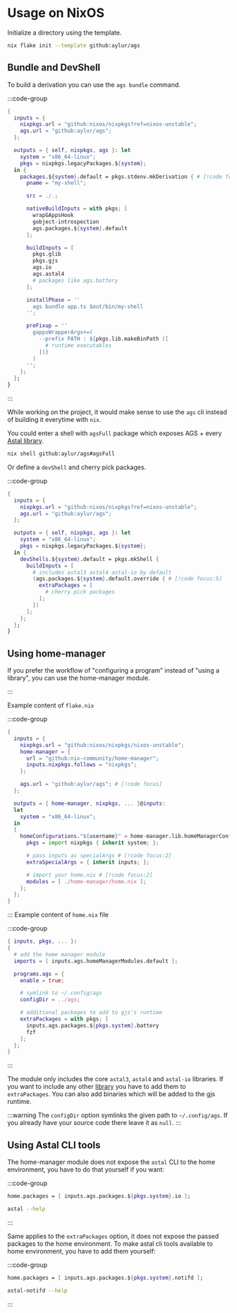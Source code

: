# Usage on NixOS

Initialize a directory using the template.

```sh
nix flake init --template github:aylur/ags
```

## Bundle and DevShell

To build a derivation you can use the `ags bundle` command.

:::code-group

```nix [<i class="devicon-nixos-plain"></i> flake.nix]
{
  inputs = {
    nixpkgs.url = "github:nixos/nixpkgs?ref=nixos-unstable";
    ags.url = "github:aylur/ags";
  };

  outputs = { self, nixpkgs, ags }: let
    system = "x86_64-linux";
    pkgs = nixpkgs.legacyPackages.${system};
  in {
    packages.${system}.default = pkgs.stdenv.mkDerivation { # [!code focus:29]
      pname = "my-shell";

      src = ./.;

      nativeBuildInputs = with pkgs; [
        wrapGAppsHook
        gobject-introspection
        ags.packages.${system}.default
      ];

      buildInputs = [
        pkgs.glib
        pkgs.gjs
        ags.io
        ags.astal4
        # packages like ags.battery
      ];

      installPhase = ''
        ags bundle app.ts $out/bin/my-shell
      '';

      preFixup = ''
        gappsWrapperArgs+=(
          --prefix PATH : ${pkgs.lib.makeBinPath ([
            # runtime executables
          ])}
        )
      '';
    };
  };
}
```

:::

While working on the project, it would make sense to use the `ags` cli
instead of building it everytime with `nix`.

You could enter a shell with `agsFull` package which
exposes AGS + every [Astal library](https://aylur.github.io/astal/guide/libraries/references#astal-libraries).

```sh
nix shell github:aylur/ags#agsFull
```

Or define a `devShell` and cherry pick packages.

:::code-group

```nix [<i class="devicon-nixos-plain"></i> flake.nix]
{
  inputs = {
    nixpkgs.url = "github:nixos/nixpkgs?ref=nixos-unstable";
    ags.url = "github:aylur/ags";
  };

  outputs = { self, nixpkgs, ags }: let
    system = "x86_64-linux";
    pkgs = nixpkgs.legacyPackages.${system};
  in {
    devShells.${system}.default = pkgs.mkShell {
      buildInputs = [
        # includes astal3 astal4 astal-io by default
        (ags.packages.${system}.default.override { # [!code focus:5]
          extraPackages = [
            # cherry pick packages
          ];
        })
      ];
    };
  };
}
```

## Using home-manager

If you prefer the workflow of "configuring a program"
instead of "using a library", you can use the home-manager module.

:::

Example content of `flake.nix`

:::code-group

```nix [<i class="devicon-nixos-plain"></i> flake.nix]
{
  inputs = {
    nixpkgs.url = "github:nixos/nixpkgs/nixos-unstable";
    home-manager = {
      url = "github:nix-community/home-manager";
      inputs.nixpkgs.follows = "nixpkgs";
    };

    ags.url = "github:aylur/ags"; # [!code focus]
  };

  outputs = { home-manager, nixpkgs, ... }@inputs:
  let
    system = "x86_64-linux";
  in
  {
    homeConfigurations."${username}" = home-manager.lib.homeManagerConfiguration {
      pkgs = import nixpkgs { inherit system; };

      # pass inputs as specialArgs # [!code focus:2]
      extraSpecialArgs = { inherit inputs; };

      # import your home.nix # [!code focus:2]
      modules = [ ./home-manager/home.nix ];
    };
  };
}
```

:::
Example content of `home.nix` file

:::code-group

```nix [<i class="devicon-nixos-plain"></i> home.nix]
{ inputs, pkgs, ... }:
{
  # add the home manager module
  imports = [ inputs.ags.homeManagerModules.default ];

  programs.ags = {
    enable = true;

    # symlink to ~/.config/ags
    configDir = ../ags;

    # additional packages to add to gjs's runtime
    extraPackages = with pkgs; [
      inputs.ags.packages.${pkgs.system}.battery
      fzf
    ];
  };
}
```

:::

The module only includes the core `astal3`, `astal4` and `astal-io` libraries.
If you want to include any other [library](https://aylur.github.io/astal/guide/libraries/references#astal-libraries) you have to add them to `extraPackages`.
You can also add binaries which will be added to the gjs runtime.

:::warning
The `configDir` option symlinks the given path to `~/.config/ags`.
If you already have your source code there leave it as `null`.
:::

## Using Astal CLI tools

The home-manager module does not expose the `astal` CLI to the home environment,
you have to do that yourself if you want:

:::code-group

```nix [<i class="devicon-nixos-plain"></i> home.nix]
home.packages = [ inputs.ags.packages.${pkgs.system}.io ];
```

```sh [<i class="devicon-bash-plain"></i> sh]
astal --help
```

:::

Same applies to the `extraPackages` option, it does not expose the passed packages to the home environment.
To make astal cli tools available to home environment, you have to add them yourself:

:::code-group

```nix [<i class="devicon-nixos-plain"></i> home.nix]
home.packages = [ inputs.ags.packages.${pkgs.system}.notifd ];
```

```sh [<i class="devicon-bash-plain"></i> sh]
astal-notifd --help
```

:::
